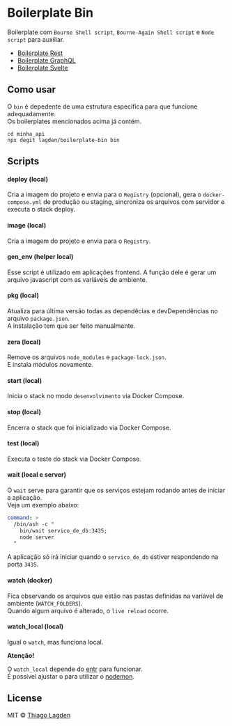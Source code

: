 # Boilerplate Bin

Boilerplate com `Bourne Shell script`, `Bourne-Again Shell script` e `Node script` para auxiliar.

- [Boilerplate Rest](https://github.com/lagden/boilerplate-rest)
- [Boilerplate GraphQL](https://github.com/lagden/boilerplate-gql)
- [Boilerplate Svelte](https://github.com/lagden/boilerplate-svelte)


## Como usar

O `bin` é depedente de uma estrutura específica para que funcione adequadamente.  
Os boilerplates mencionados acima já contém.

```shell
cd minha_api
npx degit lagden/boilerplate-bin bin
```

## Scripts


#### deploy (local)

Cria a imagem do projeto e envia para o `Registry` (opcional), gera o `docker-compose.yml` de produção ou staging, sincroniza os arquivos com servidor e executa o stack deploy.


#### image (local)

Cria a imagem do projeto e envia para o `Registry`.


#### gen_env (helper local)

Esse script é utilizado em aplicações frontend.
A função dele é gerar um arquivo javascript com as variáveis de ambiente.


#### pkg (local)

Atualiza para última versão todas as dependêcias e devDependências no arquivo `package.json`.  
A instalação tem que ser feito manualmente.


#### zera (local)

Remove os arquivos `node_modules` e `package-lock.json`.  
E instala módulos novamente.


#### start (local)

Inicia o stack no modo `desenvolvimento` via Docker Compose.


#### stop (local)

Encerra o stack que foi inicializado via Docker Compose.


#### test (local)

Executa o teste do stack via Docker Compose.


#### wait (local e server)

O `wait` serve para garantir que os serviços estejam rodando antes de iniciar a aplicação.  
Veja um exemplo abaixo:

```yml
command: >
  /bin/ash -c "
    bin/wait servico_de_db:3435;
    node server
  "
```

A aplicação só irá iniciar quando o `servico_de_db` estiver respondendo na porta `3435`.


#### watch (docker)

Fica observando os arquivos que estão nas pastas definidas na variável de ambiente (`WATCH_FOLDERS`).  
Quando algum arquivo é alterado, o `live reload` ocorre.


#### watch_local (local)

Igual o `watch`, mas funciona local.


**Atenção!**

O `watch_local` depende do [entr](https://github.com/eradman/entr) para funcionar.  
É possível ajustar o para utilizar o [nodemon](https://github.com/remy/nodemon).


## License

MIT © [Thiago Lagden](https://github.com/lagden)
